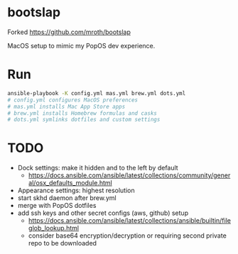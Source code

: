 # bootslap

Forked https://github.com/mroth/bootslap

MacOS setup to mimic my PopOS dev experience.

# Run
```sh
ansible-playbook -K config.yml mas.yml brew.yml dots.yml
# config.yml configures MacOS preferences
# mas.yml installs Mac App Store apps
# brew.yml installs Homebrew formulas and casks
# dots.yml symlinks dotfiles and custom settings
```

# TODO
- Dock settings: make it hidden and to the left by default
  - https://docs.ansible.com/ansible/latest/collections/community/general/osx_defaults_module.html
- Appearance settings: highest resolution
- start skhd daemon after brew.yml
- merge with PopOS dotfiles
- add ssh keys and other secret configs (aws, github) setup
  - https://docs.ansible.com/ansible/latest/collections/ansible/builtin/fileglob_lookup.html
  - consider base64 encryption/decryption or requiring second private repo to be downloaded
